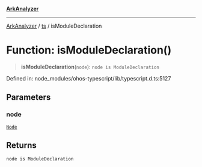 [**ArkAnalyzer**](../../../../README.md)

***

[ArkAnalyzer](../../../../globals.md) / [ts](../README.md) / isModuleDeclaration

# Function: isModuleDeclaration()

> **isModuleDeclaration**(`node`): `node is ModuleDeclaration`

Defined in: node\_modules/ohos-typescript/lib/typescript.d.ts:5127

## Parameters

### node

[`Node`](../interfaces/Node.md)

## Returns

`node is ModuleDeclaration`
